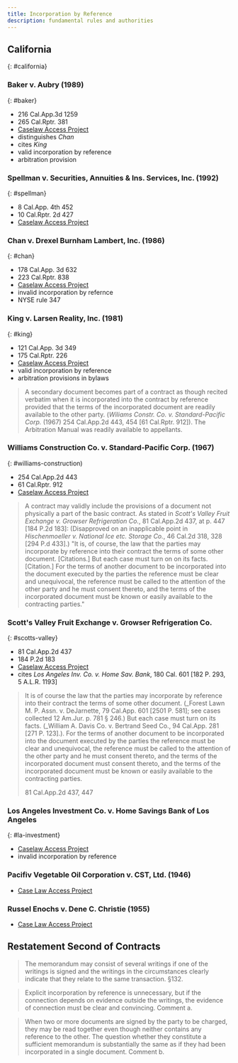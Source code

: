 ```yaml
---
title: Incorporation by Reference
description: fundamental rules and authorities
---
```


## California
{: #california}

### Baker v. Aubry (1989)
{: #baker}
- 216 Cal.App.3d 1259
- 265 Cal.Rptr. 381
- [Caselaw Access Project](https://cite.case.law/cal-app-3d/216/1259/)
- distinguishes _Chan_
- cites _King_
- valid incorporation by reference
- arbitration provision

### Spellman v. Securities, Annuities & Ins. Services, Inc. (1992)
{: #spellman}
- 8 Cal.App. 4th 452
- 10 Cal.Rptr. 2d 427
- [Caselaw Access Project](https://cite.case.law/cal-app-4th/8/452/)

### Chan v. Drexel Burnham Lambert, Inc. (1986)
{: #chan}
- 178 Cal.App. 3d 632
- 223 Cal.Rptr. 838
- [Caselaw Access Project](https://cite.case.law/cal-app-3d/178/632/)
- invalid incorporation by refernce
- NYSE rule 347

### King v. Larsen Reality, Inc. (1981)
{: #king}
- 121 Cal.App. 3d 349
- 175 Cal.Rptr. 226
- [Caselaw Access Project](https://cite.case.law/cal-app-3d/121/349/)
- valid incorporation by reference
- arbitration provisions in bylaws

> A secondary document becomes part of a contract as though recited verbatim when it is incorporated into the contract by reference provided that the terms of the incorporated document are readily available to the other party. (_Wiliams Constr. Co. v. Standard-Pacific Corp._ (1967) 254 Cal.App.2d 443, 454 [61 Cal.Rptr. 912]). The Arbitration Manual was readily available to appellants.

### Williams Construction Co. v. Standard-Pacific Corp. (1967)
{: #williams-construction)
- 254 Cal.App.2d 443
- 61 Cal.Rptr. 912
- [Caselaw Access Project](https://cite.case.law/cal-app-2d/254/442/)

> A contract may validly include the provisions of a document not physically a part of the basic contract.  As stated in _Scott's Valley Fruit Exchange v. Growser Refrigeration Co._, 81 Cal.App.2d 437, at p. 447 [184 P.2d 183]: (Disapproved on an inapplicable point in _Hischenmoeller v. National Ice etc. Storage Co._, 46 Cal.2d 318, 328 [294 P.d 433].) "It is, of course, the law that the parties may incorporate by reference into their contract the terms of some other document. [Citations.] But each case must turn on on its facts. [Citation.] For the terms of another document to be incorporated into the document executed by the parties the reference must be clear and unequivocal, the reference must be called to the attention of the other party and he must consent thereto, and the terms of the incorporated document must be known or easily available to the contracting parties."

### Scott's Valley Fruit Exchange v. Growser Refrigeration Co.
{: #scotts-valley}
- 81 Cal.App.2d 437
- 184 P.2d 183
- [Caselaw Access Project](https://cite.case.law/cal-app-2d/81/437/)
- cites _Los Angeles Inv. Co. v. Home Sav. Bank_, 180 Cal. 601 [182 P. 293, 5 A.L.R. 1193]

> It is of course the law that the parties may incorporate by reference into their contract the terms of some other document. (_Forest Lawn M. P. Assn. v. DeJarnette, 79 Cal.App. 601 [2501 P. 581]; see cases collected 12 Am.Jur. p. 781 § 246.) But each case must turn on its facts. (_William A. Davis Co. v. Bertrand Seed Co., 94 Cal.App. 281 [271 P. 123].). For the terms of another document to be incorporated into the document executed by the parties the reference must be clear and unequivocal, the reference must be called to the attention of the other party and he must consent thereto, and the terms of the incorporated document must consent thereto, and the terms of the incorporated document must be known or easily available to the contracting parties.
>
> 81 Cal.App.2d 437, 447

### Los Angeles Investment Co. v. Home Savings Bank of Los Angeles
{: #la-investment}
- [Caselaw Access Project](https://cite.case.law/cal/180/601/)
- invalid incorporation by reference

### Pacifiv Vegetable Oil Corporation v. CST, Ltd. (1946)
- [Case Law Access Project](https://cite.case.law/cal-2d/29/228/)

### Russel Enochs v. Dene C. Christie (1955)
- [Case Law Access Project](https://cite.case.law/cal-app-2d/137/887/)

## Restatement Second of Contracts

> The memorandum may consist of several writings if one of the writings is signed and the writings in the circumstances clearly indicate that they relate to the same transaction. §132.

> Explicit incorporation by reference is unnecessary, but if the connection depends on evidence outside the writings, the evidence of connection must be clear and convincing. Comment a.

> When two or more documents are signed by the party to be charged, they may be read together even though neither contains any reference to the other.  The question whether they constitute a sufficient memorandum is substantially the same as if they had been incorporated in a single document. Comment b.
